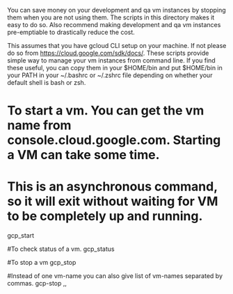 You can save money on your development and qa vm instances by stopping them when you are not using them.
The scripts in this directory makes it easy to do so. Also recommend making development and qa vm instances
pre-emptiable to drastically reduce the cost.

This assumes that you have gcloud CLI setup on your machine. If not please do so from https://cloud.google.com/sdk/docs/.
These scripts provide simple way to manage your vm instances from command line. If you find these useful, you can copy
them in your $HOME/bin and put $HOME/bin in your PATH in your ~/.bashrc or ~/.zshrc file depending on whether your 
default shell is bash or zsh.

# To start a vm. You can get the vm name from console.cloud.google.com. Starting a VM can take some time. 
# This is an asynchronous command, so it will exit without waiting for VM to be completely up and running.
gcp_start <vm-name>

#To  check status of a vm.
gcp_status <vm-name>


#To stop a vm
gcp_stop <vm-name>

#Instead of one vm-name you can also give list of vm-names separated by commas.
gcp-stop <vm-name1>,<vm-name2>,<vm-name3>

